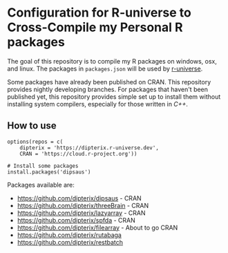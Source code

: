 # Configuration for R-universe to Cross-Compile my Personal R packages

The goal of this repository is to compile my R packages on windows, osx, and linux. The packages in `packages.json` will be used by [r-universe](https://dipterix.r-universe.dev/ui#builds).

Some packages have already been published on CRAN. This repository provides nightly developing branches. For packages that haven't been published yet, this repository provides simple set up to install them without installing system compilers, especially for those written in *C++*.

## How to use

```
options(repos = c(
    dipterix = 'https://dipterix.r-universe.dev',
    CRAN = 'https://cloud.r-project.org'))

# Install some packages
install.packages('dipsaus')
```

Packages available are:

* https://github.com/dipterix/dipsaus - CRAN
* https://github.com/dipterix/threeBrain - CRAN
* https://github.com/dipterix/lazyarray - CRAN
* https://github.com/dipterix/spfda - CRAN
* https://github.com/dipterix/filearray - About to go CRAN
* https://github.com/dipterix/rutabaga
* https://github.com/dipterix/restbatch
